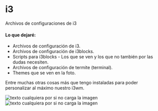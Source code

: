 # i3
Archivos de configuraciones de i3

#### Lo que dejaré:

- Archivos de configuración de i3.
- Archivos de configuración de i3blocks.
- Scripts para i3blocks - Los que se ven y los que no también por las dudas necesiten.
- Archivos de configuración de termite (terminal).
- Themes que se ven en la foto.

Entre muchas otras cosas más que tengo instaladas para poder personalizar al máximo nuestro i3wm.

![texto cualquiera por si no carga la imagen](https://imgur.com/a/e8xokOZ.png)
![texto cualquiera por si no carga la imagen](https://i.imgur.com/swgTpdI.png)

